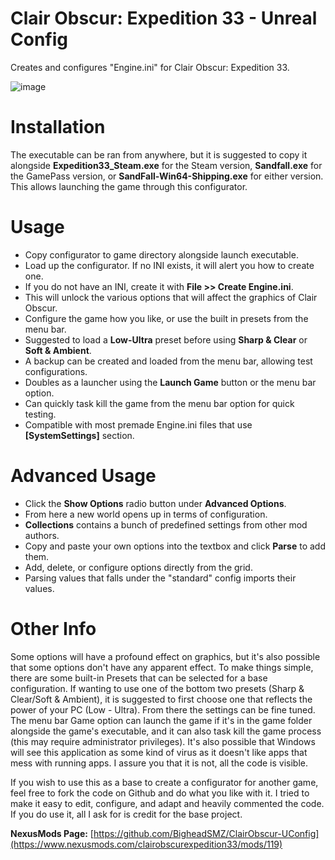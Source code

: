 # Clair Obscur: Expedition 33 - Unreal Config
Creates and configures "Engine.ini" for Clair Obscur: Expedition 33.

![image](https://github.com/user-attachments/assets/d9ec6733-fa92-473c-befa-8b071c5a7dfa)

# Installation

The executable can be ran from anywhere, but it is suggested to copy it alongside **Expedition33_Steam.exe** for the Steam version, **Sandfall.exe** for the GamePass version, or **SandFall-Win64-Shipping.exe** for either version. This allows launching the game through this configurator.

# Usage

- Copy configurator to game directory alongside launch executable.
- Load up the configurator. If no INI exists, it will alert you how to create one.
- If you do not have an INI, create it with **File >> Create Engine.ini**.
- This will unlock the various options that will affect the graphics of Clair Obscur.
- Configure the game how you like, or use the built in presets from the menu bar.
- Suggested to load a **Low-Ultra** preset before using **Sharp & Clear** or **Soft & Ambient**.
- A backup can be created and loaded from the menu bar, allowing test configurations.
- Doubles as a launcher using the **Launch Game** button or the menu bar option.
- Can quickly task kill the game from the menu bar option for quick testing.
- Compatible with most premade Engine.ini files that use **[SystemSettings]** section.

# Advanced Usage

- Click the **Show Options** radio button under **Advanced Options**.
- From here a new world opens up in terms of configuration.
- **Collections** contains a bunch of predefined settings from other mod authors.
- Copy and paste your own options into the textbox and click **Parse** to add them.
- Add, delete, or configure options directly from the grid.
- Parsing values that falls under the "standard" config imports their values.

# Other Info

Some options will have a profound effect on graphics, but it's also possible that some options don't have any apparent effect. To make things simple, there are some built-in Presets that can be selected for a base configuration. If wanting to use one of the bottom two presets (Sharp & Clear/Soft & Ambient), it is suggested to first choose one that reflects the power of your PC (Low - Ultra). From there the settings can be fine tuned. The menu bar Game option can launch the game if it's in the game folder alongside the game's executable, and it can also task kill the game process (this may require administrator privileges). It's also possible that Windows will see this application as some kind of virus as it doesn't like apps that mess with running apps. I assure you that it is not, all the code is visible.

If you wish to use this as a base to create a configurator for another game, feel free to fork the code on Github and do what you like with it. I tried to make it easy to edit, configure, and adapt and heavily commented the code. If you do use it, all I ask for is credit for the base project.

**NexusMods Page:** [https://github.com/BigheadSMZ/ClairObscur-UConfig](https://www.nexusmods.com/clairobscurexpedition33/mods/119)
